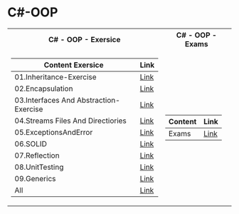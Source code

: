  <h1>C#-OOP</h1>


<table>

<tr>
  <th>C# - OOP - Exersice </th>
  <th>C# - OOP - Exams </th>
</tr>

<tr>

<td>

| **Content Exersice**                                                            | **Link**                                                   |
| --------------------------------------------------------------------- | ---------------------------------------------------------- |
| <a> 01.Inheritance-Exercise </a>            | <a href="https://github.com/Argatski/SoftUni/tree/main/C%23/05.C%23%20-%20OOP/01.Inheritance_!"> Link</a> |
| <a> 02.Encapsulation </a>    | <a href="https://github.com/Argatski/SoftUni/tree/main/C%23/05.C%23%20-%20OOP/02.Encapsulation"> Link</a> |
| <a> 03.Interfaces And Abstraction-Exercise </a>  | <a href="https://github.com/Argatski/SoftUni/tree/main/C%23/05.C%23%20-%20OOP/03.InterfacesAndAbstraction"> Link</a> |
| <a> 04.Streams Files And Directiories</a> | <a href="https://github.com/Argatski/SoftUni/tree/main/C%23/04.C%23%20Advanced/Exercise/04.StreamsFilesAndDirectiories"> Link</a>|
| <a> 05.ExceptionsAndError </a>      | <a href="https://github.com/Argatski/SoftUni/tree/main/C%23/05.C%23%20-%20OOP/05.ExceptionsAndError/ExceptionsAndErrorHandlingLab"> Link</a> |
| <a> 06.SOLID </a>            | <a href="https://github.com/Argatski/SoftUni/tree/main/C%23/05.C%23%20-%20OOP/06.SOLID"> Link</a> |
| <a> 07.Reflection </a>     | <a href="https://github.com/Argatski/SoftUni/tree/main/C%23/05.C%23%20-%20OOP/07.Reflection"> Link</a> |
| <a> 08.UnitTesting  </a> | <a href="https://github.com/Argatski/SoftUni/tree/main/C%23/05.C%23%20-%20OOP/08.UnitTesting"> Link</a> |
| <a> 09.Generics </a>                   | <a href="https://github.com/Argatski/SoftUni/tree/main/C%23/04.C%23%20Advanced/Exercise/09.Generics"> Link</a> |
| <a> All</a> | <a href="https://github.com/Argatski/SoftUni/tree/main/C%23/04.C%23%20Advanced/Exercise"> Link</a> |

</td>
<td>

| **Content**                                                            | **Link**                                                   |
| --------------------------------------------------------------------- | ---------------------------------------------------------- |
| <a> Exams </a>               | <a href="https://github.com/Argatski/SoftUni/tree/main/C%23/04.C%23%20Advanced/Exams"> Link</a> |



</td>

